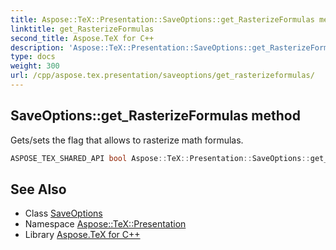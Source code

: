 ```yaml
---
title: Aspose::TeX::Presentation::SaveOptions::get_RasterizeFormulas method
linktitle: get_RasterizeFormulas
second_title: Aspose.TeX for C++
description: 'Aspose::TeX::Presentation::SaveOptions::get_RasterizeFormulas method. Gets/sets the flag that allows to rasterize math formulas in C++.'
type: docs
weight: 300
url: /cpp/aspose.tex.presentation/saveoptions/get_rasterizeformulas/
---
```

## SaveOptions::get_RasterizeFormulas method


Gets/sets the flag that allows to rasterize math formulas.

```cpp
ASPOSE_TEX_SHARED_API bool Aspose::TeX::Presentation::SaveOptions::get_RasterizeFormulas() const
```

## See Also

* Class [SaveOptions](../)
* Namespace [Aspose::TeX::Presentation](../../)
* Library [Aspose.TeX for C++](../../../)

